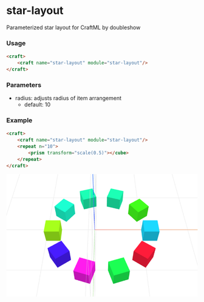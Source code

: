 # star-layout
Parameterized star layout for CraftML by doubleshow

### Usage
```html
<craft>
    <craft name="star-layout" module="star-layout"/>
</craft>
```

### Parameters
- radius: adjusts radius of item arrangement
    - default: 10

### Example
```html
<craft>
    <craft name="star-layout" module="star-layout"/>
    <repeat n="10">
        <prism transform="scale(0.5)"></cube>
    </repeat>
</craft>
```

![example](example.png)

